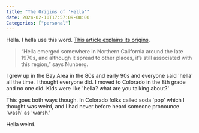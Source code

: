 ```yaml
---
title: "The Origins of 'Hella'"
date: 2024-02-10T17:57:09-08:00
Categories: ["personal"]
---
```


Hella. I hella use this word. [This article explains its origins](https://www.kqed.org/news/10649552/the-origins-of-hella).

> “Hella emerged somewhere in Northern California around the late 1970s, and although it spread to other places, it’s still associated with this region,” says Nunberg.

I grew up in the Bay Area in the 80s and early 90s and everyone said 'hella' all the time. I thought everyone did. I moved to Colorado in the 8th grade and no one did. Kids were like 'hella? what are you talking about?'

This goes both ways though. In Colorado folks called soda 'pop' which I thought was weird, and I had never before heard someone pronounce 'wash' as 'warsh.' 

Hella weird.
